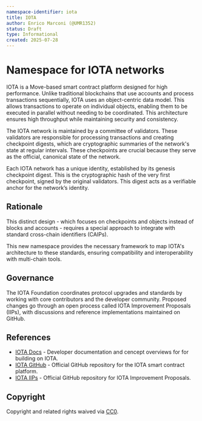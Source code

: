 ```yaml
---
namespace-identifier: iota
title: IOTA
author: Enrico Marconi (@UMR1352)
status: Draft
type: Informational
created: 2025-07-28
---
```


# Namespace for IOTA networks

IOTA is a Move-based smart contract platform designed for high performance. Unlike traditional blockchains
that use accounts and process transactions sequentially, IOTA uses an object-centric data model.
This allows transactions to operate on individual objects, enabling them to be executed in parallel without
needing to be coordinated. This architecture ensures high throughput while maintaining security and consistency.

The IOTA network is maintained by a committee of validators. These validators are responsible for processing
transactions and creating checkpoint digests, which are cryptographic summaries of the network's state at regular
intervals. These checkpoints are crucial because they serve as the official, canonical state of the network.

Each IOTA network has a unique identity, established by its genesis checkpoint digest. This is the cryptographic
hash of the very first checkpoint, signed by the original validators. This digest acts as a verifiable anchor for
the network’s identity.

## Rationale

This distinct design - which focuses on checkpoints and objects instead of blocks and accounts - requires a special
approach to integrate with standard cross-chain identifiers (CAIPs).

This new namespace provides the necessary framework to map IOTA's architecture to these standards, ensuring
compatibility and interoperability with multi-chain tools.

## Governance

The IOTA Foundation coordinates protocol upgrades and standards by working with core contributors and the developer
community. Proposed changes go through an open process called IOTA Improvement Proposals (IIPs), with discussions
and reference implementations maintained on GitHub.

## References

- [IOTA Docs] - Developer documentation and cencept overviews for for building on IOTA.
- [IOTA GitHub] - Official GitHub repository for the IOTA smart contract platform.
- [IOTA IIPs] - Official GitHub repository for IOTA Improvement Proposals.

[IOTA Docs]: https://docs.iota.org
[IOTA GitHub]: https://github.com/iotaledger/iota
[IOTA IIPs]: https:/github.com/iotaledger/IIPs

## Copyright
Copyright and related rights waived via [CC0](https://creativecommons.org/publicdomain/zero/1.0/).
